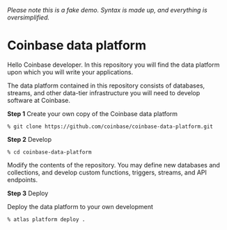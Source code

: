 *Please note this is a fake demo. Syntax is made up, and everything is oversimplified.*

# Coinbase data platform

Hello Coinbase developer. In this repository you will find the data platform upon which you will write your applications. 

The data platform contained in this repository consists of databases, streams, and other data-tier infrastructure you will need to develop software at Coinbase.

**Step 1** Create your own copy of the Coinbase data platform

```
% git clone https://github.com/coinbase/coinbase-data-platform.git
```

**Step 2** Develop 

```
% cd coinbase-data-platform 
```

Modify the contents of the repository. You may define new databases and collections, and develop custom functions, triggers, streams, and API endpoints. 

**Step 3** Deploy

Deploy the data platform to your own development 

```
% atlas platform deploy .
```


